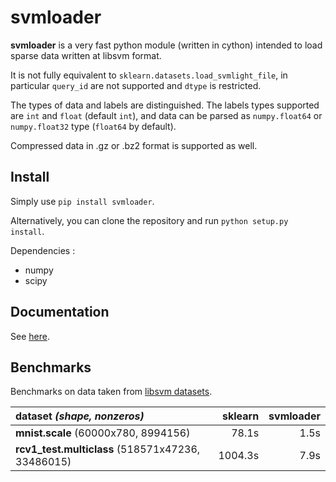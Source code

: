 svmloader
=========

**svmloader** is a very fast python module (written in cython) 
intended to load sparse data written at libsvm format.

It is not fully equivalent to `sklearn.datasets.load_svmlight_file`, 
in particular `query_id` are not supported and `dtype` is restricted.

The types of data and labels are distinguished.
The labels types supported are `int` and `float` (default `int`), 
and data can be parsed as `numpy.float64` or `numpy.float32` type (`float64` by default).

Compressed data in .gz or .bz2 format is supported as well.

Install
-------

Simply use `pip install svmloader`.

Alternatively, you can clone the repository and run `python setup.py install`.


Dependencies :
- numpy
- scipy


Documentation
-------------

See [here](http://svmloader.readthedocs.io/en/latest/).


Benchmarks
----------

Benchmarks on data taken from [libsvm datasets](https://www.csie.ntu.edu.tw/~cjlin/libsvmtools/datasets/).


| dataset *(shape, nonzeros)*                       | sklearn  | svmloader |
| :---                                              |     ---: |    ---: |
| **mnist.scale** (60000x780, 8994156)              | 78.1s    |  1.5s   |
| **rcv1_test.multiclass** (518571x47236, 33486015) | 1004.3s  |  7.9s   |
